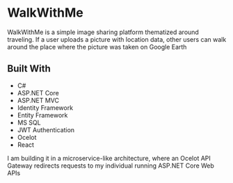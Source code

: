 # WalkWithMe

WalkWithMe is a simple image sharing platform thematized around traveling. If a user
uploads a picture with location data, other users can walk around the place where the picture was
taken on Google Earth 

## Built With

* C#
* ASP.NET Core
* ASP.NET MVC
* Identity Framework
* Entity Framework
* MS SQL
* JWT Authentication
* Ocelot
* React
    
I am building it in a microservice-like architecture, where an Ocelot API Gateway redirects requests to my individual running ASP.NET Core Web APIs 
